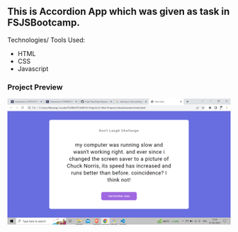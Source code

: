 ## This is Accordion App which was given as task in FSJSBootcamp.


Technologies/ Tools Used:

- HTML
- CSS
- Javascript


### Project Preview

![Project-Image](/project-ss.png)

